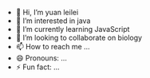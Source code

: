 - 👋 Hi, I’m yuan leilei
- 👀 I’m interested in java
- 🌱 I’m currently learning JavaScript
- 💞️ I’m looking to collaborate on biology
- 📫 How to reach me ...
- 😄 Pronouns: ...
- ⚡ Fun fact: ...

<!---
yuanll000/yuanll000 is a ✨ special ✨ repository because its `README.md` (this file) appears on your GitHub profile.
You can click the Preview link to take a look at your changes.
--->
